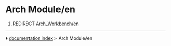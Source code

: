 # Arch Module/en
1.  REDIRECT [Arch_Workbench/en](Arch_Workbench/en.md)



---
⏵ [documentation index](../README.md) > Arch Module/en
